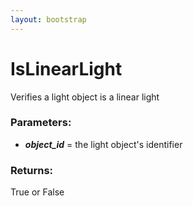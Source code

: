 ```yaml
---
layout: bootstrap
---
```


# IsLinearLight

Verifies a light object is a linear light
        

### Parameters:

- ***object_id*** = the light object's identifier
        

### Returns:


True or False
        
